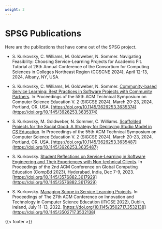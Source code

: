 ```yaml
---
weight: 3
---
```


# SPSG Publications

Here are the publications that have come out of the SPSG project.

* S. Kurkovsky, C. Williams, M. Goldweber, N. Sommer. Navigating Feasibility: Choosing Service-Learning Projects for Academic Fit. Tutorial at 28th Annual Conference of the Consortium for Computing Sciences in Colleges Northeast Region (CCSCNE 2024), April 12-13, 2024, Albany, NY, USA.

* S. Kurkovsky, C. Williams, M. Goldweber, N. Sommer. [Community-based Service Learning: Best Practices in Software Projects with Community Partners](</files/publications/SIGCSE2024BOF.pdf>). In Proceedings of the 55th ACM Technical Symposium on Computer Science Education V. 2 (SIGCSE 2024), March 20-23, 2024, Portland, OR, USA. [https://doi.org/10.1145/3626253.3635374](https://doi.org/10.1145/3626253.3635374)

* S. Kurkovsky, M. Goldweber, N. Sommer, C. Williams. [Scaffolded Projects for the Social Good: A Strategy for Deploying Studio Model in CS Education](</files/publications/SIGCSE2024.pdf>). In Proceedings of the 55th ACM Technical Symposium on Computer Science Education V. 2 (SIGCSE 2024), March 20-23, 2024, Portland, OR, USA. [https://doi.org/10.1145/3626253.3635487](https://doi.org/10.1145/3626253.3635487)

* S. Kurkovsky. [Student Reflections on Service-Learning in Software Engineering and Their Experiences with Non-technical Clients](</files/publications/CompEd2023.pdf>). In Proceedings of the 2nd ACM Conference on Global Computing Education (CompEd 2023), Hyderabad, India, Dec 7-9, 2023. [https://doi.org/10.1145/3576882.3617929](https://doi.org/10.1145/3576882.3617929)

* S. Kurkovsky. [Managing Scope in Service Learning Projects](</files/publications/ITiCSE2022.pdf>). In Proceedings of The 27th ACM Conference on Innovation and Technology in Computer Science Education (ITiCSE 2022), Dublin, Ireland, July 11-13, 2022. [https://doi.org/10.1145/3502717.3532138](https://doi.org/10.1145/3502717.3532138)

{{< footer >}}
